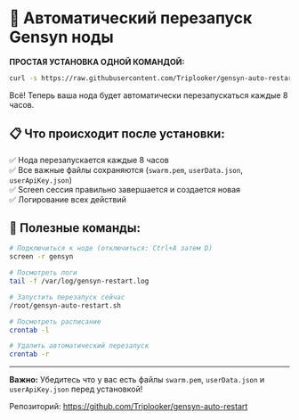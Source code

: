 # 🚀 Автоматический перезапуск Gensyn ноды

**ПРОСТАЯ УСТАНОВКА ОДНОЙ КОМАНДОЙ:**

```bash
curl -s https://raw.githubusercontent.com/Triplooker/gensyn-auto-restart/master/one-click-install.sh | bash
```

Всё! Теперь ваша нода будет автоматически перезапускаться каждые 8 часов.

## 📋 Что происходит после установки:

✅ Нода перезапускается каждые 8 часов  
✅ Все важные файлы сохраняются (`swarm.pem`, `userData.json`, `userApiKey.json`)  
✅ Screen сессия правильно завершается и создается новая  
✅ Логирование всех действий  

## 🔧 Полезные команды:

```bash
# Подключиться к ноде (отключиться: Ctrl+A затем D)
screen -r gensyn

# Посмотреть логи
tail -f /var/log/gensyn-restart.log

# Запустить перезапуск сейчас
/root/gensyn-auto-restart.sh

# Посмотреть расписание
crontab -l

# Удалить автоматический перезапуск
crontab -r
```

---

**Важно:** Убедитесь что у вас есть файлы `swarm.pem`, `userData.json` и `userApiKey.json` перед установкой!

Репозиторий: https://github.com/Triplooker/gensyn-auto-restart
